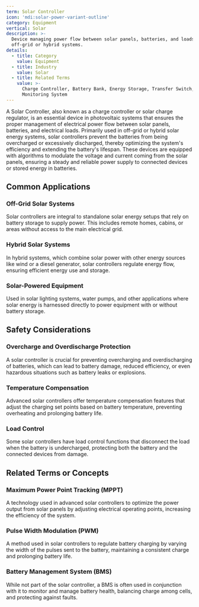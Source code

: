 ```yaml
---
term: Solar Controller
icon: 'mdi:solar-power-variant-outline'
category: Equipment
vertical: Solar
description: >-
  Device managing power flow between solar panels, batteries, and loads in
  off-grid or hybrid systems.
details:
  - title: Category
    value: Equipment
  - title: Industry
    value: Solar
  - title: Related Terms
    value: >-
      Charge Controller, Battery Bank, Energy Storage, Transfer Switch,
      Monitoring System
---
```

A Solar Controller, also known as a charge controller or solar charge regulator, is an essential device in photovoltaic systems that ensures the proper management of electrical power flow between solar panels, batteries, and electrical loads. Primarily used in off-grid or hybrid solar energy systems, solar controllers prevent the batteries from being overcharged or excessively discharged, thereby optimizing the system's efficiency and extending the battery's lifespan. These devices are equipped with algorithms to modulate the voltage and current coming from the solar panels, ensuring a steady and reliable power supply to connected devices or stored energy in batteries.

## Common Applications

### Off-Grid Solar Systems
Solar controllers are integral to standalone solar energy setups that rely on battery storage to supply power. This includes remote homes, cabins, or areas without access to the main electrical grid.

### Hybrid Solar Systems
In hybrid systems, which combine solar power with other energy sources like wind or a diesel generator, solar controllers regulate energy flow, ensuring efficient energy use and storage.

### Solar-Powered Equipment
Used in solar lighting systems, water pumps, and other applications where solar energy is harnessed directly to power equipment with or without battery storage.

## Safety Considerations

### Overcharge and Overdischarge Protection
A solar controller is crucial for preventing overcharging and overdischarging of batteries, which can lead to battery damage, reduced efficiency, or even hazardous situations such as battery leaks or explosions.

### Temperature Compensation
Advanced solar controllers offer temperature compensation features that adjust the charging set points based on battery temperature, preventing overheating and prolonging battery life.

### Load Control
Some solar controllers have load control functions that disconnect the load when the battery is undercharged, protecting both the battery and the connected devices from damage.

## Related Terms or Concepts

### Maximum Power Point Tracking (MPPT)
A technology used in advanced solar controllers to optimize the power output from solar panels by adjusting electrical operating points, increasing the efficiency of the system.

### Pulse Width Modulation (PWM)
A method used in solar controllers to regulate battery charging by varying the width of the pulses sent to the battery, maintaining a consistent charge and prolonging battery life.

### Battery Management System (BMS)
While not part of the solar controller, a BMS is often used in conjunction with it to monitor and manage battery health, balancing charge among cells, and protecting against faults.

